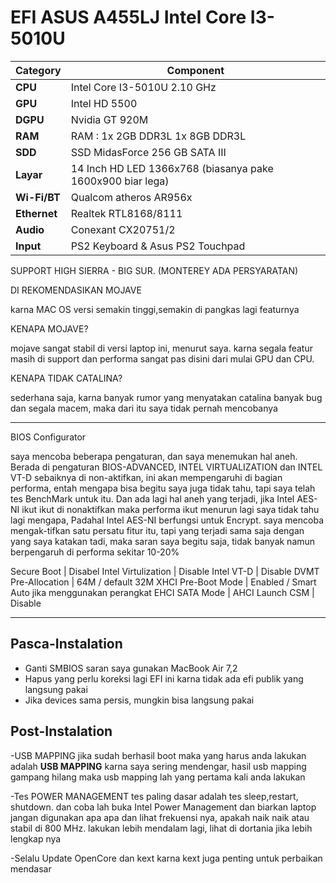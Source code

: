 # EFI ASUS A455LJ Intel Core I3-5010U




| **Category**   | **Component**                 		
|----------------|--------------------------------------|
|**CPU**		       |Intel Core I3-5010U 2.10 GHz  |										      
|**GPU**		       |Intel HD 5500		     		 										       |
|**DGPU**		       |Nvidia GT 920M			     		 										       |
|**RAM**         |RAM   : 1x 2GB DDR3L   1x 8GB DDR3L              |
|**SDD**         |SSD MidasForce 256 GB SATA III  		                |
|**Layar**       |14 Inch HD LED	1366x768 (biasanya pake 1600x900 biar lega)	 		               |										      
|**Wi-Fi/BT**    |Qualcom atheros AR956x 	   			     		                         | 	  
|**Ethernet**    |Realtek RTL8168/8111 			 		                    |										      
|**Audio** 		   |Conexant CX20751/2					 		                 |
|**Input**       |PS2 Keyboard & Asus PS2 Touchpad |


SUPPORT HIGH SIERRA - BIG SUR. (MONTEREY ADA PERSYARATAN)

DI REKOMENDASIKAN MOJAVE

karna MAC OS versi semakin tinggi,semakin di pangkas lagi featurnya

KENAPA MOJAVE?

mojave sangat stabil di versi laptop ini, menurut saya. karna segala featur masih di support dan performa sangat pas disini dari mulai GPU dan CPU. 

KENAPA TIDAK CATALINA?

sederhana saja, karna banyak rumor yang menyatakan catalina banyak bug dan segala macem, maka dari itu saya tidak pernah mencobanya


-------------------------------------------------------------------------------------------------------------------------------------------------

BIOS Configurator

saya mencoba beberapa pengaturan, dan saya menemukan hal aneh. Berada di pengaturan BIOS-ADVANCED, INTEL VIRTUALIZATION dan INTEL VT-D sebaiknya di non-aktifkan, ini akan mempengaruhi di bagian performa, entah mengapa bisa begitu saya juga tidak tahu, tapi saya telah tes BenchMark untuk itu. Dan ada lagi hal aneh yang terjadi, jika Intel AES-NI ikut ikut di nonaktifkan maka performa ikut menurun lagi saya tidak tahu lagi mengapa, Padahal Intel AES-NI berfungsi untuk Encrypt. saya mencoba mengak-tifkan satu persatu fitur itu, tapi yang terjadi sama saja dengan yang saya katakan tadi, maka saran saya begitu saja, tidak banyak namun berpengaruh di performa sekitar 10-20%


Secure Boot         | Disabel
Intel Virtulization | Disable
Intel VT-D          | Disable
DVMT Pre-Allocation | 64M / default 32M
XHCI Pre-Boot Mode  | Enabled / Smart Auto jika menggunakan perangkat EHCI
SATA Mode           | AHCI
Launch CSM          | Disable


________________________________________________________________________________________________________________________________________________

## Pasca-Instalation

- Ganti SMBIOS saran saya gunakan MacBook Air 7,2
- Hapus yang perlu koreksi lagi EFI ini karna tidak ada efi publik yang langsung pakai
- Jika devices sama persis, mungkin bisa langsung pakai


## Post-Instalation

-USB MAPPING
   jika sudah berhasil boot maka yang harus anda lakukan adalah **USB MAPPING** karna saya sering mendengar, hasil usb mapping gampang hilang maka usb mapping lah yang pertama kali anda lakukan

-Tes POWER MANAGEMENT
  tes paling dasar adalah tes sleep,restart, shutdown. dan coba lah buka Intel Power Management dan biarkan laptop jangan digunakan apa apa dan lihat frekuensi nya, apakah naik naik atau stabil di 800 MHz. lakukan lebih mendalam lagi, lihat di dortania jika lebih lengkap nya

-Selalu Update OpenCore dan kext
  karna kext juga penting untuk perbaikan mendasar
